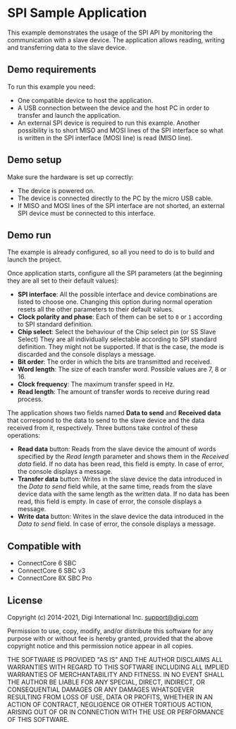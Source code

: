SPI Sample Application
======================

This example demonstrates the usage of the SPI API by monitoring the
communication with a slave device. The application allows reading, writing and
transferring data to the slave device.

Demo requirements
-----------------

To run this example you need:

* One compatible device to host the application.
* A USB connection between the device and the host PC in order to transfer and launch
  the application.
* An external SPI device is required to run this example. Another possibility is
  to short MISO and MOSI lines of the SPI interface so what is written in the SPI
  interface (MOSI line) is read (MISO line).

Demo setup
----------

Make sure the hardware is set up correctly:

* The device is powered on.
* The device is connected directly to the PC by the micro USB cable.
* If MISO and MOSI lines of the SPI interface are not shorted, an external SPI 
  device must be connected to this interface.

Demo run
--------

The example is already configured, so all you need to do is to build and 
launch the project.
  
Once application starts, configure all the SPI parameters (at the beginning
they are all set to their default values):

* **SPI interface**: All the possible interface and device combinations are
  listed to choose one. Changing this option during normal operation resets all
  the other parameters to their default values.
* **Clock polarity and phase**: Each of them can be set to `0` or `1` according
  to SPI standard definition.
* **Chip select**: Select the behaviour of the Chip select pin (or SS Slave Select)
  They are all individually selectable according to SPI standard definition. They 
  might not be supported. If that is the case, the mode is discarded and the 
  console displays a message.
* **Bit order**: The order in which the bits are transmitted and received.
* **Word length**: The size of each transfer word. Possible values are 7, 8 or 16.
* **Clock frequency**: The maximum transfer speed in Hz.
* **Read length**: The amount of transfer words to receive during read process.

The application shows two fields named **Data to send** and **Received data**
that correspond to the data to send to the slave device and the data received
from it, respectively. Three buttons take control of these operations:

* **Read data** button: Reads from the slave device the amount of words
  specified by the _Read length_ parameter and shows them in the _Received data_
  field. If no data has been read, this field is empty. In case of error, the
  console displays a message.
* **Transfer data** button: Writes in the slave device the data introduced in
  the _Data to send_ field while, at the same time, reads from the slave device
  data with the same length as the written data. If no data has been read,
  this field is empty. In case of error, the console displays a message.
* **Write data** button: Writes in the slave device the data introduced in the
  _Data to send_ field. In case of error, the console displays a message.

Compatible with
---------------

* ConnectCore 6 SBC
* ConnectCore 6 SBC v3
* ConnectCore 8X SBC Pro

License
-------

Copyright (c) 2014-2021, Digi International Inc. <support@digi.com>

Permission to use, copy, modify, and/or distribute this software for any
purpose with or without fee is hereby granted, provided that the above
copyright notice and this permission notice appear in all copies.

THE SOFTWARE IS PROVIDED "AS IS" AND THE AUTHOR DISCLAIMS ALL WARRANTIES
WITH REGARD TO THIS SOFTWARE INCLUDING ALL IMPLIED WARRANTIES OF
MERCHANTABILITY AND FITNESS. IN NO EVENT SHALL THE AUTHOR BE LIABLE FOR
ANY SPECIAL, DIRECT, INDIRECT, OR CONSEQUENTIAL DAMAGES OR ANY DAMAGES
WHATSOEVER RESULTING FROM LOSS OF USE, DATA OR PROFITS, WHETHER IN AN
ACTION OF CONTRACT, NEGLIGENCE OR OTHER TORTIOUS ACTION, ARISING OUT OF
OR IN CONNECTION WITH THE USE OR PERFORMANCE OF THIS SOFTWARE.
